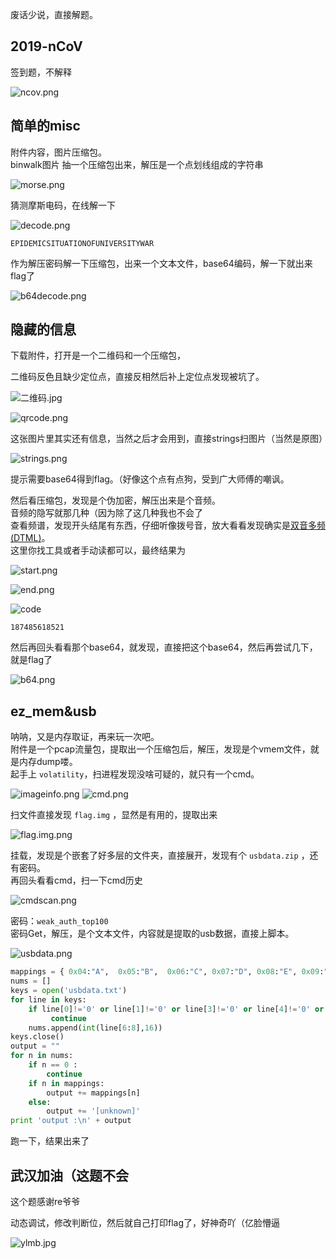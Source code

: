 废话少说，直接解题。

## 2019-nCoV

签到题，不解释

![ncov.png](https://i.loli.net/2020/03/09/JXjbDFt1iyRNWZf.png)

## 简单的misc

附件内容，图片压缩包。  
binwalk图片 抽一个压缩包出来，解压是一个点划线组成的字符串

![morse.png](https://i.loli.net/2020/03/09/p714VOaHR9ukD8e.png)

猜测摩斯电码，在线解一下

![decode.png](https://i.loli.net/2020/03/09/feSmtwn8DNu7aHW.png)

`EPIDEMICSITUATIONOFUNIVERSITYWAR`

作为解压密码解一下压缩包，出来一个文本文件，base64编码，解一下就出来flag了

![b64decode.png](https://i.loli.net/2020/03/09/nbiFHIDYcoj7gPv.png)

## 隐藏的信息

下载附件，打开是一个二维码和一个压缩包，

二维码反色且缺少定位点，直接反相然后补上定位点发现被坑了。

![二维码.jpg](https://i.loli.net/2020/03/09/LKWiTP6pQeHsNbd.jpg)

![qrcode.png](https://i.loli.net/2020/03/09/Wy4u9ibojPKx8hN.png)

这张图片里其实还有信息，当然之后才会用到，直接strings扫图片（当然是原图）

![strings.png](https://i.loli.net/2020/03/09/CXafJWnu84wGAmK.png)

提示需要base64得到flag。（好像这个点有点狗，受到广大师傅的嘲讽。

然后看压缩包，发现是个伪加密，解压出来是个音频。  
音频的隐写就那几种（因为除了这几种我也不会了  
查看频谱，发现开头结尾有东西，仔细听像拨号音，放大看看发现确实是[双音多频(DTML)](https://zh.wikipedia.org/wiki/%E5%8F%8C%E9%9F%B3%E5%A4%9A%E9%A2%91)。  
这里你找工具或者手动读都可以，最终结果为

![start.png](https://i.loli.net/2020/03/09/yISwscHNn7dvJrj.png)

![end.png](https://i.loli.net/2020/03/09/ba19p5RnVqjg3hT.png)

![code](https://i.loli.net/2020/03/09/HdtVxcP3N4oqA9M.png)

`187485618521`

然后再回头看看那个base64，就发现，直接把这个base64，然后再尝试几下，就是flag了

![b64.png](https://i.loli.net/2020/03/09/v53tDAYGJuRrgpa.png)

## ez_mem&usb

呐呐，又是内存取证，再来玩一次吧。  
附件是一个pcap流量包，提取出一个压缩包后，解压，发现是个vmem文件，就是内存dump喽。  
起手上 `volatility`，扫进程发现没啥可疑的，就只有一个cmd。

![imageinfo.png](https://i.loli.net/2020/03/09/14Xk78FleYNsHcd.png)
![cmd.png](https://i.loli.net/2020/03/09/PLfzAgI1SrpOJ6e.png)

扫文件直接发现 `flag.img` ，显然是有用的，提取出来

![flag.img.png](https://i.loli.net/2020/03/09/cfJxSWROFMzvqKT.png)

挂载，发现是个嵌套了好多层的文件夹，直接展开，发现有个 `usbdata.zip` ，还有密码。  
再回头看看cmd，扫一下cmd历史

![cmdscan.png](https://i.loli.net/2020/03/09/viInQ7sN5gWbE2x.png)

密码：`weak_auth_top100`  
密码Get，解压，是个文本文件，内容就是提取的usb数据，直接上脚本。

![usbdata.png](https://i.loli.net/2020/03/09/7OXtDAqg5ydviaf.png)

```python
mappings = { 0x04:"A",  0x05:"B",  0x06:"C", 0x07:"D", 0x08:"E", 0x09:"F", 0x0A:"G",  0x0B:"H", 0x0C:"I",  0x0D:"J", 0x0E:"K", 0x0F:"L", 0x10:"M", 0x11:"N",0x12:"O",  0x13:"P", 0x14:"Q", 0x15:"R", 0x16:"S", 0x17:"T", 0x18:"U",0x19:"V", 0x1A:"W", 0x1B:"X", 0x1C:"Y", 0x1D:"Z", 0x1E:"1", 0x1F:"2", 0x20:"3", 0x21:"4", 0x22:"5",  0x23:"6", 0x24:"7", 0x25:"8", 0x26:"9", 0x27:"0", 0x28:"\n", 0x2a:"[DEL]",  0X2B:"    ", 0x2C:" ",  0x2D:"-", 0x2E:"=", 0x2F:"[",  0x30:"]",  0x31:"\\", 0x32:"~", 0x33:";",  0x34:"'", 0x36:",",  0x37:"." }
nums = []
keys = open('usbdata.txt')
for line in keys:
    if line[0]!='0' or line[1]!='0' or line[3]!='0' or line[4]!='0' or line[9]!='0' or line[10]!='0' or line[12]!='0' or line[13]!='0' or line[15]!='0' or line[16]!='0' or line[18]!='0' or line[19]!='0' or line[21]!='0' or line[22]!='0':
         continue
    nums.append(int(line[6:8],16))
keys.close()
output = ""
for n in nums:
    if n == 0 :
        continue
    if n in mappings:
        output += mappings[n]
    else:
        output += '[unknown]'
print 'output :\n' + output
```

跑一下，结果出来了

## 武汉加油（这题不会

这个题感谢re爷爷

动态调试，修改判断位，然后就自己打印flag了，好神奇吖（亿脸懵逼

![ylmb.jpg](https://i.loli.net/2020/03/09/NIOydjEXtCgb8uv.jpg)
